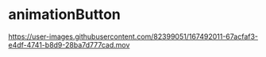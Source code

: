 # animationButton


https://user-images.githubusercontent.com/82399051/167492011-67acfaf3-e4df-4741-b8d9-28ba7d777cad.mov

